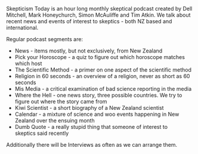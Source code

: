 Skepticism Today is an hour long monthly skeptical podcast created by Dell Mitchell, Mark Honeychurch, Simon McAuliffe and Tim Atkin. We talk about recent news and events of interest to skeptics - both NZ based and international.

Regular podcast segments are:

- News - items mostly, but not exclusively, from New Zealand
- Pick your Horoscope - a quiz to figure out which horoscope matches which host
- The Scientific Method - a primer on one aspect of the scientific method
- Religion in 60 seconds - an overview of a religion, never as short as 60 seconds
- Mis Media - a critical examination of bad science reporting in the media
- Where the Hell - one news story, three possible countries. We try to figure out where the story came from
- Kiwi Scientist - a short biography of a New Zealand scientist
- Calendar - a mixture of science and woo events happening in New Zealand over the ensuing month
- Dumb Quote - a really stupid thing that someone of interest to skeptics said recently

Additionally there will be Interviews as often as we can arrange them.
